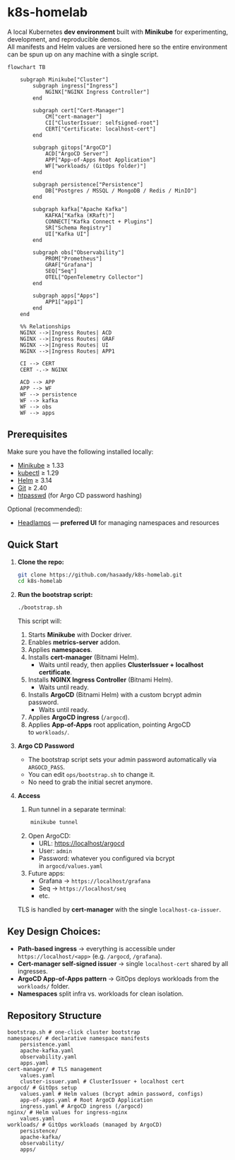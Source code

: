 # k8s-homelab

A local Kubernetes **dev environment** built with **Minikube** for experimenting, development, and reproducible demos.  
All manifests and Helm values are versioned here so the entire environment can be spun up on any machine with a single script.

```mermaid
flowchart TB

    subgraph Minikube["Cluster"]
        subgraph ingress["Ingress"]
            NGINX["NGINX Ingress Controller"]
        end

        subgraph cert["Cert-Manager"]
            CM["cert-manager"]
            CI["ClusterIssuer: selfsigned-root"]
            CERT["Certificate: localhost-cert"]
        end

        subgraph gitops["ArgoCD"]
            ACD["ArgoCD Server"]
            APP["App-of-Apps Root Application"]
            WF["workloads/ (GitOps folder)"]
        end

        subgraph persistence["Persistence"]
            DB["Postgres / MSSQL / MongoDB / Redis / MinIO"]
        end

        subgraph kafka["Apache Kafka"]
            KAFKA["Kafka (KRaft)"]
            CONNECT["Kafka Connect + Plugins"]
            SR["Schema Registry"]
            UI["Kafka UI"]
        end

        subgraph obs["Observability"]
            PROM["Prometheus"]
            GRAF["Grafana"]
            SEQ["Seq"]
            OTEL["OpenTelemetry Collector"]
        end

        subgraph apps["Apps"]
            APP1["app1"]
        end
    end

    %% Relationships
    NGINX -->|Ingress Routes| ACD
    NGINX -->|Ingress Routes| GRAF
    NGINX -->|Ingress Routes| UI
    NGINX -->|Ingress Routes| APP1

    CI --> CERT
    CERT -.-> NGINX

    ACD --> APP
    APP --> WF
    WF --> persistence
    WF --> kafka
    WF --> obs
    WF --> apps
````

## Prerequisites

Make sure you have the following installed locally:

* [Minikube](https://minikube.sigs.k8s.io/docs/start/) ≥ 1.33
* [kubectl](https://kubernetes.io/docs/tasks/tools/) ≥ 1.29
* [Helm](https://helm.sh/docs/intro/install/) ≥ 3.14
* [Git](https://git-scm.com/) ≥ 2.40
* [htpasswd](https://httpd.apache.org/docs/current/programs/htpasswd.html) (for Argo CD password hashing)

Optional (recommended):

* [Headlamps](https://headlamp.dev/) — **preferred UI** for managing namespaces and resources


## Quick Start

1. **Clone the repo:**

   ```bash
   git clone https://github.com/hasaady/k8s-homelab.git
   cd k8s-homelab
   ```

2. **Run the bootstrap script:**

   ```bash
   ./bootstrap.sh
   ```

   This script will:
    1. Starts **Minikube** with Docker driver.
    2. Enables **metrics-server** addon.
    3. Applies **namespaces**.
    4. Installs **cert-manager** (Bitnami Helm).
        - Waits until ready, then applies **ClusterIssuer + localhost certificate**.
    5. Installs **NGINX Ingress Controller** (Bitnami Helm).
        - Waits until ready.
    6. Installs **ArgoCD** (Bitnami Helm) with a custom bcrypt admin password.
        - Waits until ready.
    7. Applies **ArgoCD ingress** (`/argocd`).
    8. Applies **App-of-Apps** root application, pointing ArgoCD to `workloads/`.

3. **Argo CD Password**
    * The bootstrap script sets your admin password automatically via `ARGOCD_PASS`.
    * You can edit `ops/bootstrap.sh` to change it.
    * No need to grab the initial secret anymore.

4. **Access**
    1. Run tunnel in a separate terminal:
    ```bash
        minikube tunnel
    ```
    2. Open ArgoCD:
        - URL: [https://localhost/argocd](https://localhost/argocd)
        - User: `admin`
        - Password: whatever you configured via bcrypt in `argocd/values.yaml` 
    3. Future apps:
        - Grafana → `https://localhost/grafana`
        - Seq → `https://localhost/seq`
        - etc.

    TLS is handled by **cert-manager** with the single `localhost-ca-issuer`.

## Key Design Choices:
- **Path-based ingress** → everything is accessible under `https://localhost/<app>` (e.g. `/argocd`, `/grafana`).
- **Cert-manager self-signed issuer** → single `localhost-cert` shared by all ingresses.
- **ArgoCD App-of-Apps pattern** → GitOps deploys workloads from the `workloads/` folder.
- **Namespaces** split infra vs. workloads for clean isolation.


##  Repository Structure
```
bootstrap.sh # one-click cluster bootstrap  
namespaces/ # declarative namespace manifests  
    persistence.yaml  
    apache-kafka.yaml  
    observability.yaml  
    apps.yaml  
cert-manager/ # TLS management  
    values.yaml  
    cluster-issuer.yaml # ClusterIssuer + localhost cert  
argocd/ # GitOps setup  
    values.yaml # Helm values (bcrypt admin password, configs)  
    app-of-apps.yaml # Root ArgoCD Application  
    ingress.yaml # ArgoCD ingress (/argocd)  
nginx/ # Helm values for ingress-nginx  
    values.yaml  
workloads/ # GitOps workloads (managed by ArgoCD)  
    persistence/  
    apache-kafka/  
    observability/  
    apps/
````
